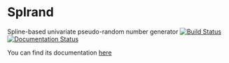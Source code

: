 # Splrand
Spline-based univariate pseudo-random number generator
[![Build Status](https://travis-ci.org/SaraSaponaro/Splrand.svg?branch=master)](https://travis-ci.org/SaraSaponaro/Splrand)
[![Documentation Status](https://readthedocs.org/projects/Splrand_/badge/?version=latest)](https://Splrand_.readthedocs.io/en/latest/?badge=latest)

You can find its documentation [here](https://splrand.readthedocs.io/en/latest/?badge=latest)

